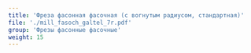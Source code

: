 ```yaml
---
title: 'Фреза фасонная фасочная (с вогнутым радиусом, стандартная)'
file: './mill_fasoch_galtel_7r.pdf'
group: 'Фрезы фасонные фасочные'
weight: 15
---
```

